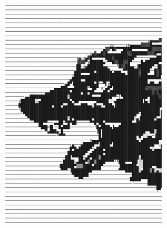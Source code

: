 
    ────────────────────────────────────────────────────────────────────────────────────────────────────────────────────────
    ────────────────────────────────────────────────────────────────────────────────────────────────────────────────────────
    ────────────────────────────────────────────────────────────────────────────────────────────────────────────────────────
    ────────────────────────────────────────────────────────────────────────────────────────────────────────────────────────
    ────────────────────────────────────────────────────────────────────────────────────────────────────────────────────────
    ────────────────────────────────────────────────────────────────────────────────────────────────────────────────────────
    ────────────────────────────────────────────────────────────────────────────────────────────────────────────────────────
    ────────────────────────────────────────────────────────────────────────────────────────────────────────────────────────
    ────────────────────────────────────────────────────────────────╔▄▄▄▄▓▓▓▓▓▓─────────────────────────────────────────────
    ───────────────────────────────────────────────╔╔─────╔╔▄▄▄▄▄▓▓▓▓█▄▄▄▄▄▄█▓──┐╔▄▄▄▄┐─────────────────────────────────────
    ────────────────────────────────────────────▄▓▓▀█▓▀▀▀████▀▀▀▀▀▀▀██▓▓▓▓▓▓▓▓▓▓▓▀▀└▓▓▓─────────────────────────────────────
    ──────────────────────────────────────╔▄▓▄▄█▓█▄▄▄▄▄▄███▓▓███████▓▓▓█▀▀▓▓▓▓▓▀▀▄▄█▓▓──────────────────────────────────────
    ────────────────────────────────╔▄┐╔▄▓█▀▀▀▀▀▀███▓█████████▀──────▄▄▄████▄▄██▓▀▓▓▓▓▄▄▄───────────────────────────────────
    ────────────────────────────────▐▓▓▓▀╔██████▄─▀▀█▓▓██▓▓█▀────█▄██████▀▀██▌──▄▓▓▓█▀█▓▓▄┐─────────────────────────────────
    ────────────────────────────────██─╔▄███████▄▄────└█▓▓██▄▄─▐██████▀─▐█▓└──╔▓▓▓▓└──▀▀█▓▓▓▄┐──────────────────────────────
    ───────────────────────────────▄████████▀██████▄─▄▄▄└▀▀█████▓████──█▓█▓▓▄▓▓▓▓▓▄▄▄▄▄┐──└▀▀█▓▓▓▄┐─────────────────────────
    ──────────────────────────────╔███▄▄▄▄████████████████▄█████▓███▄▄▄█▓█▀▀▄▓▓███▄▀▀▀▀▀└────╔▄███▓█┐───────────────────────
    ─────────────────────────────▄████▀▀████████████████████████████▀▀▀▀▀▀─█▓██▓▓▓▓▓▓▓█───████████▓▓▄───────────────────────
    ──────────────────────────┐▄█▀▐█████████▄█──▀▌╔█████████████████▄██▄▄█▓▓▓███▓▓██▄▄████████████████▄─────────────────────
    ──────────────────────▄▄▄███▄▄▄██████└▀██▀─╔┘▄█▀▐██████████████▓▓▓▓▓▓▓▓█▓████████████████████▓▓▓▓▓▓▓▓▄──────────────────
    ──────────────────▄▄█████████▄████▀██▀██▄▄▄▄██▄███████████████████▓█▓█████▓████████└████████████▓█┐╚▀▀┘─────────────────
    ────────┐▄▄█████████████████░██████████▄▄▄▄█████▀▀─│▀███████████▀████▓███─▀█████▀▀──▄█████████████▓▄────────────────────
    ──────╔██████▌░▄█████████████▄▀██▀▀▀▀▀▀▀▀█████▌└─▄████████████▐▄─████████──█████▄╔──▀███████████▓▓█▀▀───────────────────
    ──────███████████████▀███▀▄▄███▄▄▄███▄▄░█▄▄┐▀███▄▐█████████████████████─▄──█████████▄▐████████▓▓▓█──────────────────────
    ──────└██████████████████████████████████████████████████████████████▌▄▐██▄▐████████████▓▓██████────────────────────────
    ───────└▀██████████████████████████████████████████████████▀└████████▌█████████▌└▀███████▓▓██████───────────────────────
    ──────────▀█████████████████└█▀████████▀██████████████████░▄▐██████▀▄▄██████████──██████▓▓▓▓▓█████▄─────────────────────
    ─────────────▀▀██▀▀──┐▄▄██─▀█▀██──────▀▀█▀██▄▀▀▀▀▀▀▀█████▄▄████████████████▀█████─▐████████▓██▓▓██▓▄────────────────────
    ───────────────▀███═█▌──█▄███───────────└█▄████▄▐▄▄████████████████████████▌└█████─█████████▓██▓▀█▓▓▄───────────────────
    ─────────────────└▀▄███▄─█───────────────▐█▐███████████████████▀▀██░██████────████▌██████████▓█▓───└▀───────────────────
    ───────────────────────└▀▀▀───────────────█▐███████████████▀█▀░░▄▄─▐██████─█████▀█▌▐██████████▓▓────────────────────────
    ──────────────────────────────────────╔▄▄▄█████████████████▄░▄███████▀▀▀▀▀─████─────██████████▓▀────────────────────────
    ─────────────────────────────┐▄───▄█████▀▀▐████▀▐██████████████████▀▀░▄▄▄▄█████▌──▐███████████▓▌────────────────────────
    ─────────────────────────────█▀█▄█████▀─▄███▀████████████████████▄░▄▄▄██████████░─▐████████▀█▓▓▓────────────────────────
    ────────────────────────────████████▀─▄█████▀██████████████████████████████▀▌└▀▒▄┐▐███████▓█─└╚└────────────────────────
    ───────────────────────────██▌▀▀▀██─▄█▀███▒█████████████████░██████████▀▀█▀░╔▄███████████─▀▀────────────────────────────
    ─────────────────────────┐█████┐▄███▀▒██▒████▀▀▀▀└└███▀▀▀██▌░░█████████▌░░▄████████████▀────────────────────────────────
    ────────────────────────▐██████▀▒▒▒████▄███▀───────▐███████▄░░████▀▀███▌╔████████████▀──────────────────────────────────
    ─────────────────────────▀▀▀─▐█████████▀▀▀▀────────▀▀▀██████░▄███▒█░▄░░▄████████▀██▀────────────────────────────────────
    ─────────────────────────────└▀██████▌───────────────────█████████████████████▀──▀──────────────────────────────────────
    ─────────────────────────────────▀▀─────────────────────█████▀▀▀██████████▀─────────────────────────────────────────────
    ─────────────────────────────────────────────────────────└──────████████▀───────────────────────────────────────────────
    ────────────────────────────────────────────────────────────────────██▀─────────────────────────────────────────────────
    ────────────────────────────────────────────────────────────────────└───────────────────────────────────────────────────
    ────────────────────────────────────────────────────────────────────────────────────────────────────────────────────────
    ────────────────────────────────────────────────────────────────────────────────────────────────────────────────────────
    ────────────────────────────────────────────────────────────────────────────────────────────────────────────────────────
    ────────────────────────────────────────────────────────────────────────────────────────────────────────────────────────
    ────────────────────────────────────────────────────────────────────────────────────────────────────────────────────────
    ────────────────────────────────────────────────────────────────────────────────────────────────────────────────────────
    ────────────────────────────────────────────────────────────────────────────────────────────────────────────────────────
